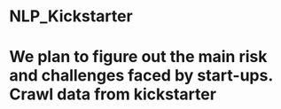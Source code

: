 # NLP_Kickstarter<br>
We plan to figure out the main risk and challenges faced by start-ups. <br>
Crawl data from kickstarter<br>
=======
